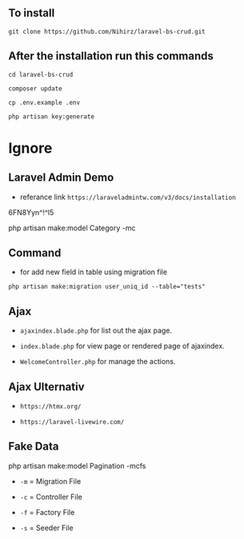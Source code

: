 ## To install 
```git clone https://github.com/Nihirz/laravel-bs-crud.git```

## After the installation run this commands
```cd laravel-bs-crud```

```composer update ```

```cp .env.example .env```

```php artisan key:generate```

# Ignore
## Laravel Admin Demo

- referance link
```https://laraveladmintw.com/v3/docs/installation```

6FN8Yyn^!^l5

php artisan make:model Category -mc

## Command

- for add new field in table using migration file

```php artisan make:migration user_uniq_id --table="tests"```

## Ajax

- ```ajaxindex.blade.php``` for list out the ajax page.

- ```index.blade.php``` for view page or rendered page of ajaxindex.

- ```WelcomeController.php``` for manage the actions.

## Ajax Ulternativ

- ```https://htmx.org/```

- ```https://laravel-livewire.com/```


## Fake Data
php artisan make:model Pagination -mcfs

- ```-m```  = Migration File

- ```-c```  = Controller File

- ```-f```  = Factory File

- ```-s```  = Seeder File


<!-- Facades -->